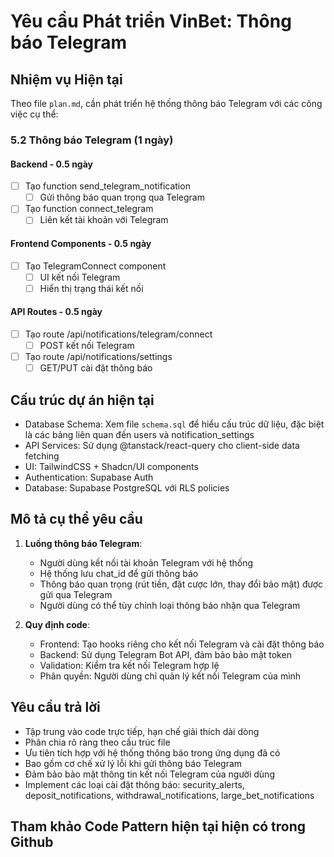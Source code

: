 # Yêu cầu Phát triển VinBet: Thông báo Telegram

## Nhiệm vụ Hiện tại

Theo file `plan.md`, cần phát triển hệ thống thông báo Telegram với các công việc cụ thể:

### 5.2 Thông báo Telegram (1 ngày)

#### Backend - 0.5 ngày

- [ ] Tạo function send_telegram_notification
  - [ ] Gửi thông báo quan trọng qua Telegram
- [ ] Tạo function connect_telegram
  - [ ] Liên kết tài khoản với Telegram

#### Frontend Components - 0.5 ngày

- [ ] Tạo TelegramConnect component
  - [ ] UI kết nối Telegram
  - [ ] Hiển thị trạng thái kết nối

#### API Routes - 0.5 ngày

- [ ] Tạo route /api/notifications/telegram/connect
  - [ ] POST kết nối Telegram
- [ ] Tạo route /api/notifications/settings
  - [ ] GET/PUT cài đặt thông báo

## Cấu trúc dự án hiện tại

- Database Schema: Xem file `schema.sql` để hiểu cấu trúc dữ liệu, đặc biệt là các bảng liên quan đến users và notification_settings
- API Services: Sử dụng @tanstack/react-query cho client-side data fetching
- UI: TailwindCSS + Shadcn/UI components
- Authentication: Supabase Auth
- Database: Supabase PostgreSQL với RLS policies

## Mô tả cụ thể yêu cầu

1. **Luồng thông báo Telegram**:

   - Người dùng kết nối tài khoản Telegram với hệ thống
   - Hệ thống lưu chat_id để gửi thông báo
   - Thông báo quan trọng (rút tiền, đặt cược lớn, thay đổi bảo mật) được gửi qua Telegram
   - Người dùng có thể tùy chỉnh loại thông báo nhận qua Telegram

2. **Quy định code**:
   - Frontend: Tạo hooks riêng cho kết nối Telegram và cài đặt thông báo
   - Backend: Sử dụng Telegram Bot API, đảm bảo bảo mật token
   - Validation: Kiểm tra kết nối Telegram hợp lệ
   - Phân quyền: Người dùng chỉ quản lý kết nối Telegram của mình

## Yêu cầu trả lời

- Tập trung vào code trực tiếp, hạn chế giải thích dài dòng
- Phân chia rõ ràng theo cấu trúc file
- Ưu tiên tích hợp với hệ thống thông báo trong ứng dụng đã có
- Bao gồm cơ chế xử lý lỗi khi gửi thông báo Telegram
- Đảm bảo bảo mật thông tin kết nối Telegram của người dùng
- Implement các loại cài đặt thông báo: security_alerts, deposit_notifications, withdrawal_notifications, large_bet_notifications

## Tham khảo Code Pattern hiện tại hiện có trong Github
